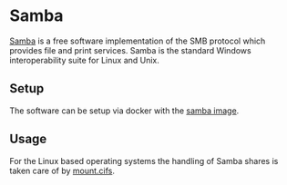 # Samba

[Samba](https://www.samba.org/) is a free software implementation of the SMB
protocol which provides file and print services.
Samba is the standard Windows interoperability suite for Linux and Unix.

## Setup

The software can be setup via docker with the
[samba image](./docker-images/samba.md).

## Usage

For the Linux based operating systems the handling of Samba shares is taken care
of by [mount.cifs](./linux/samba.md).
